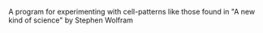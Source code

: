A program for experimenting with cell-patterns like those found in "A new kind of science" by Stephen Wolfram